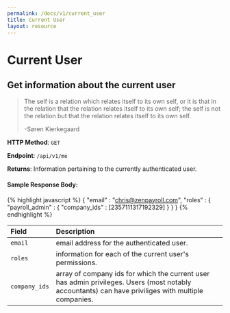 ```yaml
---
permalink: /docs/v1/current_user
title: Current User
layout: resource
---
```


# Current User

## Get information about the current user

> The self is a relation which relates itself to its own self, or it is that in the relation that the relation relates itself to its own self; the self is not the relation but that the relation relates itself to its own self.
>
> -Søren Kierkegaard

**HTTP Method**: `GET`

**Endpoint**: `/api/v1/me`

**Returns**: Information pertaining to the currently authenticated user.

#### Sample Response Body:

{% highlight javascript %}
    {
      "email" : "chris@zenpayroll.com",
      "roles" : {
        "payroll_admin" : {
          "company_ids" : [2357111317192329]
        }
      }
    }
{% endhighlight %}

| Field                     | Description
| :----------               |:-------------
| `email`                   | email address for the authenticated user.
| `roles`                   | information for each of the current user's permissions.
| `company_ids`             | array of company ids for which the current user has admin privileges. Users (most notably accountants) can have priviliges with multiple companies.